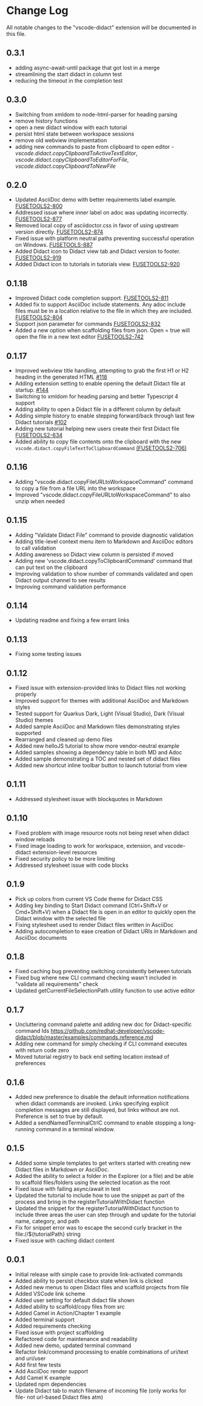 # Change Log

All notable changes to the "vscode-didact" extension will be documented in this file.

## 0.3.1

- adding async-await-until package that got lost in a merge
- streamlining the start didact in column test
- reducing the timeout in the completion test

## 0.3.0

- Switching from xmldom to node-html-parser for heading parsing
- remove history functions
- open a new didact window with each tutorial
- persist html state between workspace sessions
- remove old webview implementation
- adding new commands to paste from clipboard to open editor - *vscode.didact.copyClipboardToActiveTextEditor*, *vscode.didact.copyClipboardToEditorForFile*, *vscode.didact.copyClipboardToNewFile*

## 0.2.0

- Updated AsciiDoc demo with better requirements label example. [FUSETOOLS2-800](https://issues.redhat.com/browse/FUSETOOLS2-800)
- Addressed issue where inner label on adoc was updating incorrectly. [FUSETOOLS2-877](https://issues.redhat.com/browse/FUSETOOLS2-877)
- Removed local copy of asciidoctor.css in favor of using upstream version directly. [FUSETOOLS2-874](https://issues.redhat.com/browse/FUSETOOLS2-874)
- Fixed issue with platform neutral paths preventing successful operation on Windows. [FUSETOOLS-887](https://issues.redhat.com/browse/FUSETOOLS2-887)
- Added Didact icon to Didact view tab and Didact version to footer. [FUSETOOLS2-919](https://issues.redhat.com/browse/FUSETOOLS2-919)
- Added Didact icon to tutorials in tutorials view. [FUSETOOLS2-920](https://issues.redhat.com/browse/FUSETOOLS2-920)

## 0.1.18

 - Improved Didact code completion support. [FUSETOOLS2-811](https://issues.redhat.com/browse/FUSETOOLS2-811)
 - Added fix to support AsciiDoc include statements. Any adoc include files must be in a location relative to the file in which they are included. [FUSETOOLS2-804](https://issues.redhat.com/browse/FUSETOOLS2-804)
 - Support json parameter for commands [FUSETOOLS2-832](https://issues.redhat.com/browse/FUSETOOLS2-832)
 - Added a new option when scaffolding files from json. Open = true will open the file in a new text editor [FUSETOOLS2-742](https://issues.redhat.com/browse/FUSETOOLS2-742)

## 0.1.17

 - Improved webview title handling, attempting to grab the first H1 or H2 heading in the generated HTML [#118](https://github.com/redhat-developer/vscode-didact/issues/118)
 - Adding extension setting to enable opening the default Didact file at startup. [#144](https://github.com/redhat-developer/vscode-didact/issues/144)
 - Switching to xmldom for heading parsing and better Typescript 4 support
 - Adding ability to open a Didact file in a different column by default
 - Adding simple history to enable stepping forward/back through last few Didact tutorials [#102](https://github.com/redhat-developer/vscode-didact/issues/102)
 - Adding new tutorial helping new users create their first Didact file [FUSETOOLS2-634](https://issues.redhat.com/browse/FUSETOOLS2-634)
 - Added ability to copy file contents onto the clipboard with the new `vscode.didact.copyFileTextToClipboardCommand` [(FUSETOOLS2-706)](https://issues.redhat.com/browse/FUSETOOLS2-706)

## 0.1.16

 - Adding "vscode.didact.copyFileURLtoWorkspaceCommand" command to copy a file from a file URL into the workspace
 - Improved "vscode.didact.copyFileURLtoWorkspaceCommand" to also unzip when needed

## 0.1.15

 - Adding "Validate Didact File" command to provide diagnostic validation
 - Adding title-level context menu item to Markdown and AsciiDoc editors to call validation
 - Adding awareness so Didact view column is persisted if moved
 - Adding new 'vscode.didact.copyToClipboardCommand' command that can put text on the clipboard
 - Improving validation to show number of commands validated and open Didact output channel to see results
 - Improving command validation performance

## 0.1.14

 - Updating readme and fixing a few errant links

## 0.1.13

 - Fixing some testing issues

## 0.1.12

 - Fixed issue with extension-provided links to Didact files not working properly
 - Improved support for themes with additional AsciiDoc and Markdown styles
 - Tested support for Quarkus Dark, Light (Visual Studio), Dark (Visual Studio) themes
 - Added sample AsciiDoc and Markdown files demonstrating styles supported
 - Rearranged and cleaned up demo files
 - Added new helloJS tutorial to show more vendor-neutral example
 - Added samples showing a dependency table in both MD and Adoc
 - Added sample demonstrating a TOC and nested set of didact files
 - Added new shortcut inline toolbar button to launch tutorial from view 

## 0.1.11

 - Addressed stylesheet issue with blockquotes in Markdown

## 0.1.10

- Fixed problem with image resource roots not being reset when didact window reloads
- Fixed image loading to work for workspace, extension, and vscode-didact extension-level resources
- Fixed security policy to be more limiting
- Addressed stylesheet issue with code blocks

## 0.1.9

 - Pick up colors from current VS Code theme for Didact CSS
 - Adding key binding to Start Didact command (Ctrl+Shift+V or Cmd+Shift+V) when a Didact file is open in an editor to quickly open the Didact window with the selected file
 - Fixing stylesheet used to render Didact files written in AsciiDoc
 - Adding autocompletion to ease creation of Didact URIs in Markdown and AsciiDoc documents

## 0.1.8

 - Fixed caching bug preventing switching consistently between tutorials 
 - Fixed bug where new CLI command checking wasn't included in "validate all requirements" check
 - Updated getCurrentFileSelectionPath utility function to use active editor

## 0.1.7

 - Uncluttering command palette and adding new doc for Didact-specific command Ids https://github.com/redhat-developer/vscode-didact/blob/master/examples/commands.reference.md
 - Adding new command for simply checking if CLI command executes with return code zero
 - Moved tutorial registry to back end setting location instead of preferences

## 0.1.6

- Added new preference to disable the default information notifications when didact commands are invoked. Links specifying explicit completion messages are still displayed, but links without are not. Preference is set to true by default.
- Added a sendNamedTerminalCtrlC command to enable stopping a long-running command in a terminal window.

## 0.1.5

- Added some simple templates to get writers started with creating new Didact files in Markdown or AsciiDoc.
- Added the ability to select a folder in the Explorer (or a file) and be able to scaffold files/folders using the selected location as the root
- Fixed issue with failing async/await in test
- Updated the tutorial to include how to use the snippet as part of the process and bring in the registerTutorialWithDidact function
- Updated the snippet for the registerTutorialWithDidact function to include three areas the user can step through and update for the tutorial name, category, and path
- Fix for snippet error was to escape the second curly bracket in the file://${tutorialPath} string
- Fixed issue with caching didact content

## 0.0.1

- Initial release with simple case to provide link-activated commands
- Added ability to persist checkbox state when link is clicked
- Added new menus to open Didact files and scaffold projects from file
- Added VSCode link scheme
- Added user setting for default didact file shown
- Added ability to scaffold/copy files from src 
- Added Camel in Action/Chapter 1 example
- Added terminal support
- Added requirements checking
- Fixed issue with project scaffolding
- Refactored code for maintenance and readability
- Added new demo, updated terminal command
- Refactor link/command processing to enable combinations of uri/text and uri/user
- Add first few tests
- Add AsciiDoc render support
- Add Camel K example
- Updated npm dependencies
- Update Didact tab to match filename of incoming file (only works for file- not url-based Didact files atm)
